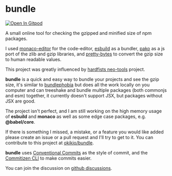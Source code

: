 # bundle



[![Open In Gitpod](https://gitpod.io/button/open-in-gitpod.svg)](https://gitpod.io/#https://github.com/okikio/bundle/blob/main/README.md)

A small online tool for checking the gzipped and minified size of npm packages.

I used [monaco-editor](https://github.com/microsoft/monaco-editor) for the code-editor, [esbuild](https://github.com/evanw/esbuild) as a bundler, [pako](https://github.com/nodeca/pako) as a js port of the zlib and gzip libraries, and [pretty-bytes](https://github.com/sindresorhus/pretty-bytes) to convert the gzip size to human readable values.

This project was greatly influenced by [hardfists neo-tools](https://github.com/hardfist/neo-tools) project.

**bundle** is a quick and easy way to bundle your projects and see the gzip size, it's similar to [bundlephobia](https://bundlephobia.com) but does all the work locally on you computer and can treeshake and bundle multiple packages (both commonjs and esm) together, it currently doesn't support JSX, but packages without JSX are good.

The project isn't perfect, and I am still working on the high memory usage of **esbuild** and **monaco** as well as some edge case packages, e.g. **@babel/core**.

If there is something I missed, a mistake, or a feature you would like added please create an issue or a pull request and I'll try to get to it. You can contribute to this project at [okikio/bundle](https://github.com/okikio/bundle).

**bundle** uses [Conventional Commits](https://www.conventionalcommits.org/en/v1.0.0/) as the style of commit, and the [Commitizen CLI](http://commitizen.github.io/cz-cli/) to make commits easier.

You can join the discussion on [github discussions](https://github.com/okikio/bundle/discussions).
